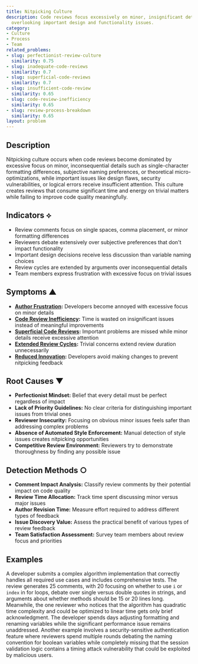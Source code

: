 ```yaml
---
title: Nitpicking Culture
description: Code reviews focus excessively on minor, insignificant details while
  overlooking important design and functionality issues.
category:
- Culture
- Process
- Team
related_problems:
- slug: perfectionist-review-culture
  similarity: 0.75
- slug: inadequate-code-reviews
  similarity: 0.7
- slug: superficial-code-reviews
  similarity: 0.7
- slug: insufficient-code-review
  similarity: 0.65
- slug: code-review-inefficiency
  similarity: 0.65
- slug: review-process-breakdown
  similarity: 0.65
layout: problem
---
```


## Description

Nitpicking culture occurs when code reviews become dominated by excessive focus on minor, inconsequential details such as single-character formatting differences, subjective naming preferences, or theoretical micro-optimizations, while important issues like design flaws, security vulnerabilities, or logical errors receive insufficient attention. This culture creates reviews that consume significant time and energy on trivial matters while failing to improve code quality meaningfully.

## Indicators ⟡

- Review comments focus on single spaces, comma placement, or minor formatting differences
- Reviewers debate extensively over subjective preferences that don't impact functionality
- Important design decisions receive less discussion than variable naming choices
- Review cycles are extended by arguments over inconsequential details
- Team members express frustration with excessive focus on trivial issues

## Symptoms ▲

- **[Author Frustration](author-frustration.md):** Developers become annoyed with excessive focus on minor details
- **[Code Review Inefficiency](code-review-inefficiency.md):** Time is wasted on insignificant issues instead of meaningful improvements
- **[Superficial Code Reviews](superficial-code-reviews.md):** Important problems are missed while minor details receive excessive attention
- **[Extended Review Cycles](extended-review-cycles.md):** Trivial concerns extend review duration unnecessarily
- **[Reduced Innovation](reduced-innovation.md):** Developers avoid making changes to prevent nitpicking feedback

## Root Causes ▼

- **Perfectionist Mindset:** Belief that every detail must be perfect regardless of impact
- **Lack of Priority Guidelines:** No clear criteria for distinguishing important issues from trivial ones
- **Reviewer Insecurity:** Focusing on obvious minor issues feels safer than addressing complex problems
- **Absence of Automated Style Enforcement:** Manual detection of style issues creates nitpicking opportunities
- **Competitive Review Environment:** Reviewers try to demonstrate thoroughness by finding any possible issue

## Detection Methods ○

- **Comment Impact Analysis:** Classify review comments by their potential impact on code quality
- **Review Time Allocation:** Track time spent discussing minor versus major issues
- **Author Revision Time:** Measure effort required to address different types of feedback
- **Issue Discovery Value:** Assess the practical benefit of various types of review feedback
- **Team Satisfaction Assessment:** Survey team members about review focus and priorities

## Examples

A developer submits a complex algorithm implementation that correctly handles all required use cases and includes comprehensive tests. The review generates 25 comments, with 20 focusing on whether to use `i` or `index` in for loops, debate over single versus double quotes in strings, and arguments about whether methods should be 15 or 20 lines long. Meanwhile, the one reviewer who notices that the algorithm has quadratic time complexity and could be optimized to linear time gets only brief acknowledgment. The developer spends days adjusting formatting and renaming variables while the significant performance issue remains unaddressed. Another example involves a security-sensitive authentication feature where reviewers spend multiple rounds debating the naming convention for boolean variables while completely missing that the session validation logic contains a timing attack vulnerability that could be exploited by malicious users.